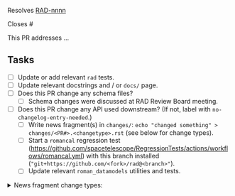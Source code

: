 <!-- If this PR closes a JIRA ticket, make sure the title starts with the JIRA issue number,
for example RAD-1234: <Fix a bug> -->

Resolves [RAD-nnnn](https://jira.stsci.edu/browse/RAD-nnnn)

<!-- If this PR closes a GitHub issue, reference it here by its number -->

Closes #

<!-- describe the changes comprising this PR here -->

This PR addresses ...

<!-- if you can't perform these tasks due to permissions, please ask a maintainer to do them -->

## Tasks

- [ ] Update or add relevant `rad` tests.
- [ ] Update relevant docstrings and / or `docs/` page.
- [ ] Does this PR change any schema files?
  - [ ] Schema changes were discussed at RAD Review Board meeting.
- [ ] Does this PR change any API used downstream? (If not, label with `no-changelog-entry-needed`.)
  - [ ] Write news fragment(s) in `changes/`: `echo "changed something" > changes/<PR#>.<changetype>.rst` (see below for change types).
  - [ ] Start a `romancal` regression test (https://github.com/spacetelescope/RegressionTests/actions/workflows/romancal.yml) with this branch installed (`"git+https://github.com/<fork>/rad@<branch>"`).
  - [ ] Update relevant `roman_datamodels` utilities and tests.

<details><summary>News fragment change types:</summary>

- `changes/<PR#>.feature.rst`: new feature
- `changes/<PR#>.bugfix.rst`: fixes an issue
- `changes/<PR#>.doc.rst`: documentation change
- `changes/<PR#>.removal.rst`: deprecation or removal of public API
- `changes/<PR#>.misc.rst`: infrastructure or miscellaneous change
</details
